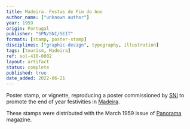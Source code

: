```yaml
---
title: Madeira. Festas de Fim do Ano
author_name: ["unknown author"]
year: 1959
origin: Portugal
publisher: "SPN/SNI/SEIT"
formats: [stamp, poster-stamp]
disciplines: ["graphic-design", typography, illustration]
tags: [tourism, Madeira]
ref: sol-410-0002
layout: artifact
status: complete
published: true
date_added: 2022-06-21
---
```


Poster stamp, or vignette, reproducing a poster commissioned by <a class="text cat-link publisher" href="/publishers/SPN/SNI/SEIT/">SNI</a> to promote the end of year festivities in <a class="text cat-link tag" href="/tags/Madeira/">Madeira</a>.

These stamps were distributed with the March 1959 issue of <a class="text cat-link tag" href="/tags/Panorama/">Panorama</a> magazine.
